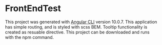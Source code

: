 # FrontEndTest

This project was generated with [Angular CLI](https://github.com/angular/angular-cli) version 10.0.7.
This application has simple routing, and is styled with scss BEM.
Tooltip functionality is created as resuable directive.
This project can be downloaded and runs with the npm command.
